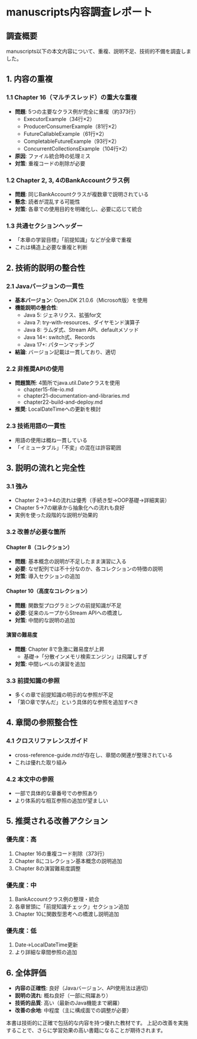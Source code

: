 # manuscripts内容調査レポート

## 調査概要
manuscripts以下の本文内容について、重複、説明不足、技術的不備を調査しました。

## 1. 内容の重複

### 1.1 Chapter 16（マルチスレッド）の重大な重複
- **問題**: 5つの主要なクラス例が完全に重複（約373行）
  - ExecutorExample（34行×2）
  - ProducerConsumerExample（81行×2）
  - FutureCallableExample（61行×2）
  - CompletableFutureExample（93行×2）
  - ConcurrentCollectionsExample（104行×2）
- **原因**: ファイル統合時の処理ミス
- **対策**: 重複コードの削除が必要

### 1.2 Chapter 2, 3, 4のBankAccountクラス例
- **問題**: 同じBankAccountクラスが複数章で説明されている
- **懸念**: 読者が混乱する可能性
- **対策**: 各章での使用目的を明確化し、必要に応じて統合

### 1.3 共通セクションヘッダー
- 「本章の学習目標」「前提知識」などが全章で重複
- これは構造上必要な重複と判断

## 2. 技術的説明の整合性

### 2.1 Javaバージョンの一貫性
- **基本バージョン**: OpenJDK 21.0.6（Microsoft版）を使用
- **機能説明の整合性**: 
  - Java 5: ジェネリクス、拡張for文
  - Java 7: try-with-resources、ダイヤモンド演算子
  - Java 8: ラムダ式、Stream API、defaultメソッド
  - Java 14+: switch式、Records
  - Java 17+: パターンマッチング
- **結論**: バージョン記載は一貫しており、適切

### 2.2 非推奨APIの使用
- **問題箇所**: 4箇所でjava.util.Dateクラスを使用
  - chapter15-file-io.md
  - chapter21-documentation-and-libraries.md
  - chapter22-build-and-deploy.md
- **推奨**: LocalDateTimeへの更新を検討

### 2.3 技術用語の一貫性
- 用語の使用は概ね一貫している
- 「イミュータブル」「不変」の混在は許容範囲

## 3. 説明の流れと完全性

### 3.1 強み
- Chapter 2→3→4の流れは優秀（手続き型→OOP基礎→詳細実装）
- Chapter 5→7の継承から抽象化への流れも良好
- 実例を使った段階的な説明が効果的

### 3.2 改善が必要な箇所

#### Chapter 8（コレクション）
- **問題**: 基本概念の説明が不足したまま演習に入る
- **必要**: なぜ配列では不十分なのか、各コレクションの特徴の説明
- **対策**: 導入セクションの追加

#### Chapter 10（高度なコレクション）
- **問題**: 関数型プログラミングの前提知識が不足
- **必要**: 従来のループからStream APIへの橋渡し
- **対策**: 中間的な説明の追加

#### 演習の難易度
- **問題**: Chapter 8で急激に難易度が上昇
  - 基礎→「分散インメモリ検索エンジン」は飛躍しすぎ
- **対策**: 中間レベルの演習を追加

### 3.3 前提知識の参照
- 多くの章で前提知識の明示的な参照が不足
- 「第○章で学んだ」という具体的な参照を追加すべき

## 4. 章間の参照整合性

### 4.1 クロスリファレンスガイド
- cross-reference-guide.mdが存在し、章間の関連が整理されている
- これは優れた取り組み

### 4.2 本文中の参照
- 一部で具体的な章番号での参照あり
- より体系的な相互参照の追加が望ましい

## 5. 推奨される改善アクション

### 優先度：高
1. Chapter 16の重複コード削除（373行）
2. Chapter 8にコレクション基本概念の説明追加
3. Chapter 8の演習難易度調整

### 優先度：中
1. BankAccountクラス例の整理・統合
2. 各章冒頭に「前提知識チェック」セクション追加
3. Chapter 10に関数型思考への橋渡し説明追加

### 優先度：低
1. Date→LocalDateTime更新
2. より詳細な章間参照の追加

## 6. 全体評価

- **内容の正確性**: 良好（Javaバージョン、API使用法は適切）
- **説明の流れ**: 概ね良好（一部に飛躍あり）
- **技術的品質**: 高い（最新のJava機能まで網羅）
- **改善の余地**: 中程度（主に構成面での調整が必要）

本書は技術的に正確で包括的な内容を持つ優れた教材です。
上記の改善を実施することで、さらに学習効果の高い書籍になることが期待されます。